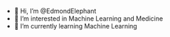 - 👋 Hi, I’m @EdmondElephant
- 👀 I’m interested in Machine Learning and Medicine
- 🌱 I’m currently learning Machine Learning

<!---
EdmondElephant/EdmondElephant is a ✨ special ✨ repository because its `README.md` (this file) appears on your GitHub profile.
You can click the Preview link to take a look at your changes.
--->
